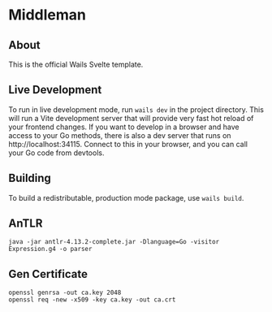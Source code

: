 # Middleman

## About

This is the official Wails Svelte template.

## Live Development

To run in live development mode, run `wails dev` in the project directory. This will run a Vite development
server that will provide very fast hot reload of your frontend changes. If you want to develop in a browser
and have access to your Go methods, there is also a dev server that runs on http://localhost:34115. Connect
to this in your browser, and you can call your Go code from devtools.

## Building

To build a redistributable, production mode package, use `wails build`.

## AnTLR

```
java -jar antlr-4.13.2-complete.jar -Dlanguage=Go -visitor Expression.g4 -o parser
```

## Gen Certificate

```
openssl genrsa -out ca.key 2048
openssl req -new -x509 -key ca.key -out ca.crt
```

